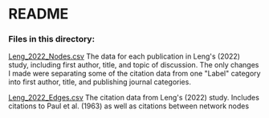 # README

### Files in this directory: 

[Leng_2022_Nodes.csv](Leng_2022_Nodes.csv) The data for each publication in Leng's (2022) study, including first author, title, and topic of discussion. The only changes I made were separating some of the citation data from one "Label" category into first author, title, and publishing journal categories. 

[Leng_2022_Edges.csv](Leng_2022_Edges.csv) The citation data from Leng's (2022) study. Includes citations to Paul et al. (1963) as well as citations between network nodes
